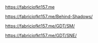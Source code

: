 https://fabriciofkt157.me

https://fabriciofkt157.me/Behind-Shadows/

https://fabriciofkt157.me/GDT/SM/

https://fabriciofkt157.me/GDT/SNE/
